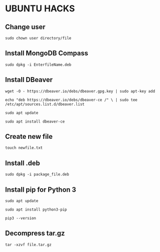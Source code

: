 # UBUNTU HACKS

## Change user
``sudo chown user directory/file``

## Install MongoDB Compass
``sudo dpkg -i EnterfileName.deb``

## Install DBeaver

``wget -O - https://dbeaver.io/debs/dbeaver.gpg.key | sudo apt-key add``

``echo "deb https://dbeaver.io/debs/dbeaver-ce /" \ | sudo tee /etc/apt/sources.list.d/dbeaver.list``

``sudo apt update``

``sudo apt install dbeaver-ce``

## Create new file

``touch newfile.txt``

## Install .deb

``sudo dpkg -i package_file.deb``

## Install pip for Python 3

``sudo apt update``

``sudo apt install python3-pip``

``pip3 --version``

## Decompress tar.gz

``tar -xzvf file.tar.gz``

